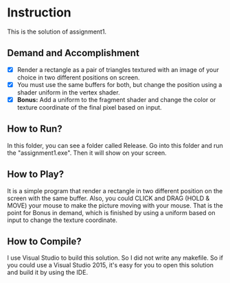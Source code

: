# Instruction
This is the solution of assignment1.

## Demand and Accomplishment
- [x] Render a rectangle as a pair of triangles textured with an image of your choice in two different positions on screen.
- [x] You must use the same buffers for both, but change the position using a shader uniform in the vertex shader.
- [x] **Bonus:** Add a uniform to the fragment shader and change the color or texture coordinate of the final pixel based on input.

## How to Run?
In this folder, you can see a folder called Release. Go into this folder and run the "assignment1.exe". Then it will show on your screen.

## How to Play?
It is a simple program that render a rectangle in two different position on the screen with the same buffer. Also, you could CLICK and DRAG (HOLD & MOVE) your mouse to make the picture moving with your mouse. That is the point for Bonus in demand, which is finished by using a uniform based on input to change the texture coordinate.

## How to Compile?
I use Visual Studio to build this solution. So I did not write any makefile. So if you could use a Visual Studio 2015, it's easy for you to open this solution and build it by using the IDE.
